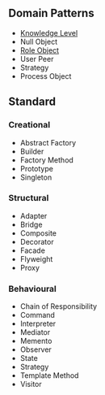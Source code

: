 ## Domain Patterns

* [Knowledge Level](http://colinjack.blogspot.ca/2008/10/domain-driven-design-knowledge-level.html)
* Null Object
* [Role Object](http://hillside.net/plop/plop97/Proceedings/riehle.pdf)
* User Peer
* Strategy
* Process Object

## Standard

### Creational

* Abstract Factory
* Builder
* Factory Method
* Prototype
* Singleton

### Structural

* Adapter
* Bridge
* Composite
* Decorator
* Facade
* Flyweight
* Proxy

### Behavioural

* Chain of Responsibility
* Command
* Interpreter
* Mediator
* Memento
* Observer
* State
* Strategy
* Template Method
* Visitor